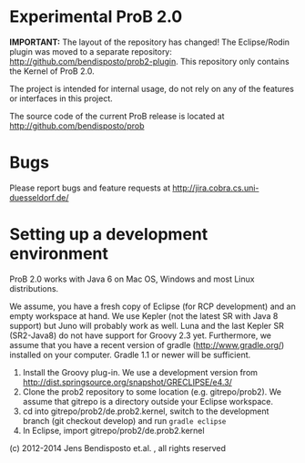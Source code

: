 # Experimental ProB 2.0 

**IMPORTANT:** The layout of the repository has changed! The Eclipse/Rodin plugin was moved to a separate repository: http://github.com/bendisposto/prob2-plugin. This repository only contains the Kernel of ProB 2.0. 

The project is intended for internal usage, do not rely on any of the features or interfaces in this project. 

The source code of the current ProB release is located at http://github.com/bendisposto/prob

# Bugs
Please report bugs and feature requests at http://jira.cobra.cs.uni-duesseldorf.de/

# Setting up a development environment

ProB 2.0 works with Java 6 on Mac OS, Windows and most Linux distributions. 

We assume, you have a fresh copy of Eclipse (for RCP development) and an empty workspace at hand. We use Kepler (not the latest SR with Java 8 support) but Juno will probably work as well. Luna and the last Kepler SR (SR2-Java8) do not have support for Groovy 2.3 yet. Furthermore, we assume that you have a recent version of gradle (http://www.gradle.org/) installed on your computer. Gradle 1.1 or newer will be sufficient.

1. Install the Groovy plug-in. We use a development version from http://dist.springsource.org/snapshot/GRECLIPSE/e4.3/ 
2. Clone the prob2 repository to some location (e.g. gitrepo/prob2). 
   We assume that gitrepo is a directory outside your Eclipse workspace. 
3. cd into gitrepo/prob2/de.prob2.kernel, switch to the development branch (git checkout develop) and run `gradle eclipse` 
4. In Eclipse, import  gitrepo/prob2/de.prob2.kernel  

(c) 2012-2014 Jens Bendisposto et.al. , all rights reserved
